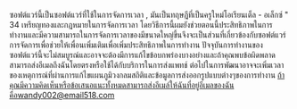 ซอฟต์แวร์นี้เป็นซอฟต์แวร์ที่ใช้ในการจัดการเวลา , มันเป็นทฤษฎีที่เป็นครูใหม่โอเรียนเต็ล - อเล็กซ์ " 34 เหรียญทองและกฎหมายในการจัดการเวลา โดยวิธีการนี้ผมยังช่วยตอนนี้ประสิทธิภาพในการทำงานและมีความสามารถในการจัดการเวลาของมีขนาดใหญ่ขึ้นจึงจะเป็นส่วนที่เกี่ยวข้องกับซอฟต์แวร์การจัดการเพื่อช่วยให้เพื่อนเพิ่มเติมเพื่อเพิ่มประสิทธิภาพในการทำงาน
ปัจจุบันการทำงานของซอฟต์แวร์นี้จะไม่สมบูรณ์และอาจจะต้องมีการแก้ไขข้อบกพร่องบางอย่างและถ้าคุณพบข้อผิดพลาดสามารถส่งอีเมลถึงฉันโดยตรงหรือใช้ได้กับบริการในการส่งแพทช์
ต่อไปในการพัฒนาอาจจะเพิ่มเวลาของเหตุการณ์ที่ผ่านการแก้ไขแผนภูมิวงกลมสถิติและข้อมูลการส่งออกรูปแบบต่างๆของการทำงาน
ถ้าคุณมีความคิดเห็นหรือข้อเสนอแนะทั้งหมดสามารถส่งอีเมล์ให้ฉันที่อยู่อีเมลของฉันคือwandy002@email518.com
